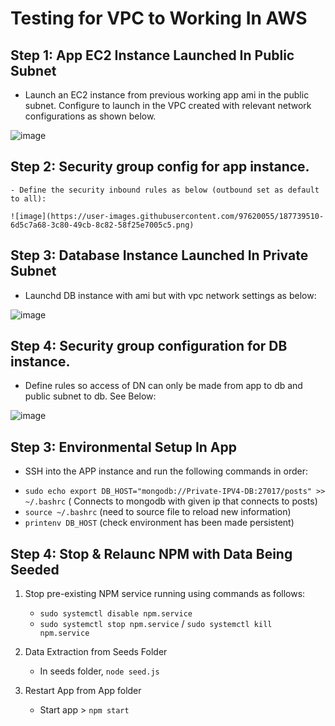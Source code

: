 # Testing for VPC to Working In AWS

## Step 1: App EC2 Instance Launched In Public Subnet  
 
 - Launch an EC2 instance from previous working app ami in the public subnet.  Configure to launch in the VPC created with relevant network configurations as shown below.
 
![image](https://user-images.githubusercontent.com/97620055/187737935-8446aaf8-8eb8-41e3-877f-776fbb0755f8.png)


## Step 2: Security group config for app instance.
  
    - Define the security inbound rules as below (outbound set as default to all): 
    
    ![image](https://user-images.githubusercontent.com/97620055/187739510-6d5c7a68-3c80-49cb-8c82-58f25e7005c5.png)

## Step 3: Database Instance Launched In Private Subnet
  
  - Launchd DB instance with ami but with vpc network settings as below:
  
  ![image](https://user-images.githubusercontent.com/97620055/187746583-b5e51eb7-f4f0-462b-a8d5-5a8084985436.png)

## Step 4: Security group configuration for DB instance.

 - Define rules so access of DN can only be made from app to db and public subnet to db.  See Below: 
  
![image](https://user-images.githubusercontent.com/97620055/187739716-6ae8e3c3-383d-4198-9245-1714e2b27e62.png)


## Step 3: Environmental Setup In App

  - SSH into the APP instance and run the following commands in order:
  * `sudo echo export DB_HOST="mongodb://Private-IPV4-DB:27017/posts" >> ~/.bashrc` ( Connects to mongodb with given ip that connects to posts)
  * `source ~/.bashrc` (need to source file to reload new information)
  * `printenv DB_HOST` (check environment has been made persistent)
  
 ## Step 4: Stop & Relaunc NPM with Data Being Seeded
 
 1. Stop pre-existing NPM service running using commands as follows: 
     * `sudo systemctl disable npm.service`
     * `sudo systemctl stop npm.service` / `sudo systemctl kill npm.service`
 
 2. Data Extraction from Seeds Folder
     * In seeds folder, `node seed.js`
 3. Restart App from App folder
     * Start app > `npm start`
    
    
    


  
